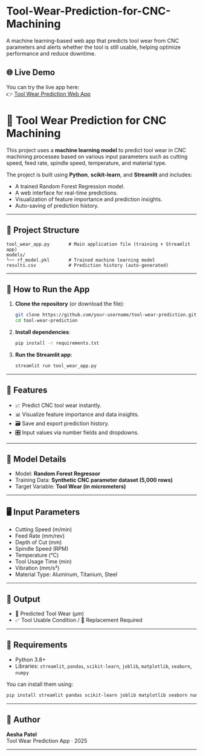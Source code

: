 # Tool-Wear-Prediction-for-CNC-Machining
A machine learning-based web app that predicts tool wear from CNC parameters and alerts whether the tool is still usable, helping optimize performance and reduce downtime.

## 🌐 Live Demo

You can try the live app here:  
👉 [Tool Wear Prediction Web App](https://tool-wear-prediction-for-cnc-machining-aeshapatel.streamlit.app/)

# 🔧 Tool Wear Prediction for CNC Machining

This project uses a **machine learning model** to predict tool wear in CNC machining processes based on various input parameters such as cutting speed, feed rate, spindle speed, temperature, and material type.

The project is built using **Python**, **scikit-learn**, and **Streamlit** and includes:
- A trained Random Forest Regression model.
- A web interface for real-time predictions.
- Visualization of feature importance and prediction insights.
- Auto-saving of prediction history.

---

## 📂 Project Structure

```
tool_wear_app.py       # Main application file (training + Streamlit app)
models/
└── rf_model.pkl       # Trained machine learning model
results.csv            # Prediction history (auto-generated)
```

---

## 🚀 How to Run the App

1. **Clone the repository** (or download the file):
   ```bash
   git clone https://github.com/your-username/tool-wear-prediction.git
   cd tool-wear-prediction
   ```

2. **Install dependencies**:
   ```bash
   pip install -r requirements.txt
   ```

3. **Run the Streamlit app**:
   ```bash
   streamlit run tool_wear_app.py
   ```

---

## 🧪 Features

- 📈 Predict CNC tool wear instantly.
- 📊 Visualize feature importance and data insights.
- 🗃️ Save and export prediction history.
- 🎛️ Input values via number fields and dropdowns.

---

## 🧠 Model Details

- Model: **Random Forest Regressor**
- Training Data: **Synthetic CNC parameter dataset (5,000 rows)**
- Target Variable: **Tool Wear (in micrometers)**

---

## 🖥️ Input Parameters

- Cutting Speed (m/min)
- Feed Rate (mm/rev)
- Depth of Cut (mm)
- Spindle Speed (RPM)
- Temperature (°C)
- Tool Usage Time (min)
- Vibration (mm/s²)
- Material Type: Aluminum, Titanium, Steel

---

## 📌 Output

- 🔧 Predicted Tool Wear (µm)
- ✅ Tool Usable Condition / 🔴 Replacement Required

---

## 📎 Requirements

- Python 3.8+
- Libraries: `streamlit`, `pandas`, `scikit-learn`, `joblib`, `matplotlib`, `seaborn`, `numpy`

You can install them using:

```bash
pip install streamlit pandas scikit-learn joblib matplotlib seaborn numpy
```

---


## 🙌 Author

**Aesha Patel**  
Tool Wear Prediction App · 2025

---
